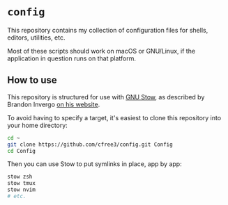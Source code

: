 # `config`

This repository contains my collection of configuration files for shells, editors, utilities, etc.

Most of these scripts should work on macOS or GNU/Linux, if the application in question runs on that
platform.

## How to use

This repository is structured for use with [GNU Stow][stow], as described by Brandon Invergo [on his
website][using].

To avoid having to specify a target, it's easiest to clone this repository into your home directory:

```sh
cd ~
git clone https://github.com/cfree3/config.git Config
cd Config
```
Then you can use Stow to put symlinks in place, app by app:

```sh
stow zsh
stow tmux
stow nvim
# etc.
```

[stow]:  https://www.gnu.org/software/stow/
[using]: https://brandon.invergo.net/news/2012-05-26-using-gnu-stow-to-manage-your-dotfiles.html
